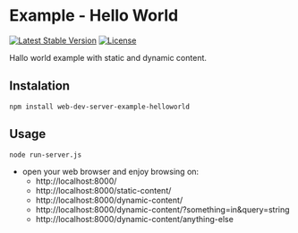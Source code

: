 # Example - Hello World

[![Latest Stable Version](https://img.shields.io/badge/Stable-v1.1.0-brightgreen.svg?style=plastic)](https://github.com/web-dev-server/example-helloworld/releases)
[![License](https://img.shields.io/badge/Licence-BSD-brightgreen.svg?style=plastic)](https://github.com/web-dev-server/example-helloworld/blob/master/LICENCE.md)

Hallo world example with static and dynamic content.

## Instalation
```shell
npm install web-dev-server-example-helloworld
```

## Usage
```shell
node run-server.js
```
- open your web browser and enjoy browsing on:
	- http://localhost:8000/
	- http://localhost:8000/static-content/
	- http://localhost:8000/dynamic-content/
	- http://localhost:8000/dynamic-content/?something=in&query=string
	- http://localhost:8000/dynamic-content/anything-else
